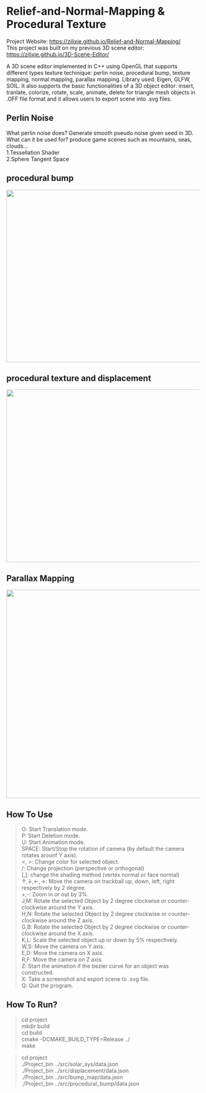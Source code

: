 # Relief-and-Normal-Mapping & Procedural Texture
Project Website: https://zilixie.github.io/Relief-and-Normal-Mapping/</br>
This project was built on my previous 3D scene editor: https://zilixie.github.io/3D-Scene-Editor/

A 3D scene editor implemented in C++ using OpenGL that supports different types texture techinique: perlin noise, procedural bump, texture mapping, normal mapping, parallax mapping. Library used: Eigen, GLFW, SOIL. It also supports the basic functionalities of a 3D object editor: insert, tranlate, colorize, rotate, scale, animate, delete for triangle mesh objects in .OFF file format and it allows users to export scene into .svg files.

## Perlin Noise
What perlin noise does? Generate smooth pseudo noise given seed in 3D. What can it be used for? produce game scenes such as mountains, seas, clouds...</br>
1.Tessellation Shader</br>
2.Sphere Tangent Space</br>

## procedural bump
<img src="https://github.com/zilixie/Relief-and-Normal-Mapping/blob/master/images/project1.gif" width="720" height="450">

## procedural texture and displacement
<img src="https://github.com/zilixie/Relief-and-Normal-Mapping/blob/master/images/project2.gif" width="720" height="450">

## Parallax Mapping
<img src="https://github.com/zilixie/Relief-and-Normal-Mapping/blob/master/images/project6.gif" width="720" height="544">

## How To Use
>O: Start Translation mode.</br>
>P: Start Deletion mode.</br>
>U: Start Animation mode.</br>
>SPACE: Start/Stop the rotation of camera (by default the camera rotates arounf Y axis).</br>
><, >: Change color for selected object.</br>
>/: Change projection (perspective or orthogonal)</br>
>[,]: change the shading method (vertex normal or face normal)</br>
>↑,↓,←,→: Move the camera on trackball up, down, left, right respectively by 2 degree.</br>
>+,-: Zoom in or out by 3%.</br>
>J,M: Rotate the selected Object by 2 degree clockwise or counter-clockwise around the Y axis.</br>
>H,N: Rotate the selected Object by 2 degree clockwise or counter-clockwise around the Z axis.</br>
>G,B: Rotate the selected Object by 2 degree clockwise or counter-clockwise around the X axis.</br>
>K,L: Scale the selected object up or down by 5% respectively.</br>
>W,S: Move the camera on Y axis.</br>
>E,D: Move the camera on X axis.</br>
>R,F: Move the camera on Z axis.</br>
>Z: Start the animation if the bezier curve for an object was constructed. </br>
>X: Take a screenshot and export scene to .svg file. </br>
>Q: Quit the program.</br>

## How To Run?
>cd project  
>mkdir build  
>cd build  
>cmake -DCMAKE_BUILD_TYPE=Release ../  
>make  

>cd project  
>./Project_bin ../src/solar_sys/data.json  
>./Project_bin ../src/displacement/data.json  
>./Project_bin ../src/bump_map/data.json  
>./Project_bin ../src/procedural_bump/data.json   
